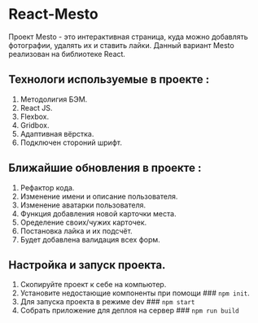 # React-Mesto

Проект Mesto - это интерактивная страница, куда можно добавлять фотографии, удалять их и ставить лайки.
Данный вариант Mesto реализован на библиотеке React.

## Технологи используемые в проекте :

1) Методолигия БЭМ.
2) React JS.
3) Flexbox.
4) Gridbox.
5) Адаптивная вёрстка.
6) Подключен стороний шрифт.

## Ближайшие обновления в проекте :

1) Рефактор кода.
2) Изменение имени и описание пользователя.
3) Изменение аватарки пользователя.
4) Функция добавления новой карточки места.
5) Оределение своих/чужих карточек.
6) Постановка лайка и их подсчёт.
7) Будет добавлена валидация всех форм.

## Настройка и запуск проекта.

1) Скопируйте проект к себе на компьютер.
2) Установите недостающие компоненты при помощи ### `npm init`.
3) Для запуска проекта в режиме dev ### `npm start`
4) Собрать приложение для деплоя на сервер ### `npm run build`
